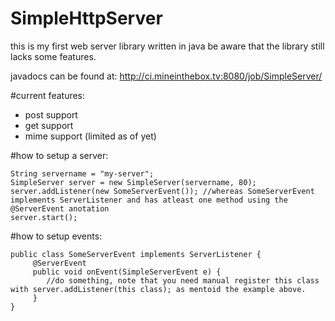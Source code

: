 <h1>SimpleHttpServer</h1>

this is my first web server library written in java be aware that the library still lacks some features.

javadocs can be found at: http://ci.mineinthebox.tv:8080/job/SimpleServer/

#current features:
- post support
- get support
- mime support (limited as of yet)

#how to setup a server:
```
String servername = "my-server";
SimpleServer server = new SimpleServer(servername, 80);
server.addListener(new SomeServerEvent()); //whereas SomeServerEvent implements ServerListener and has atleast one method using the @ServerEvent anotation
server.start();
```

#how to setup events:

```
public class SomeServerEvent implements ServerListener {
     @ServerEvent
     public void onEvent(SimpleServerEvent e) {
        //do something, note that you need manual register this class with server.addListener(this class); as mentoid the example above.
     }
}
```
